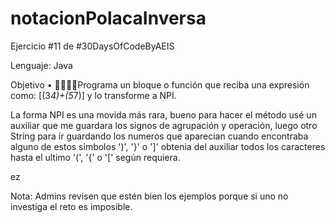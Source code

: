 # notacionPolacaInversa
Ejercicio #11 de #30DaysOfCodeByAEIS

Lenguaje: Java

Objetivo
•	🧑‍💻👩‍💻Programa un bloque o función que reciba una expresión como: [(3*4)+(5*7)] y lo transforme a NPI.

La forma NPI es una movida más rara, bueno para hacer el método usé un auxiliar que me guardara los signos de agrupación y operación, luego otro String para ir guardando los numeros que aparecian
cuando encontraba alguno de estos simbolos ')', '}' o ']' obtenia del auxiliar todos los caracteres hasta el ultimo '(', '{' o '[' según requiera.

ez

Nota: Admins revisen que estén bien los ejemplos porque si uno no investiga el reto es imposible.
